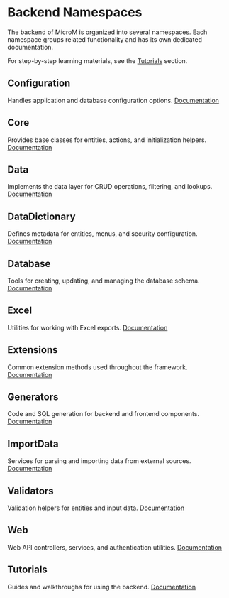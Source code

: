 # Backend Namespaces

The backend of MicroM is organized into several namespaces. Each namespace groups related functionality and has its own dedicated documentation.

For step-by-step learning materials, see the [Tutorials](./Tutorials/) section.

## Configuration
Handles application and database configuration options.
[Documentation](./Configuration/)

## Core
Provides base classes for entities, actions, and initialization helpers.
[Documentation](./Core/)

## Data
Implements the data layer for CRUD operations, filtering, and lookups.
[Documentation](./Data/)

## DataDictionary
Defines metadata for entities, menus, and security configuration.
[Documentation](./DataDictionary/)

## Database
Tools for creating, updating, and managing the database schema.
[Documentation](./Database/)

## Excel
Utilities for working with Excel exports.
[Documentation](./Excel/)

## Extensions
Common extension methods used throughout the framework.
[Documentation](./Extensions/)

## Generators
Code and SQL generation for backend and frontend components.
[Documentation](./Generators/)

## ImportData
Services for parsing and importing data from external sources.
[Documentation](./ImportData/)

## Validators
Validation helpers for entities and input data.
[Documentation](./Validators/)

## Web
Web API controllers, services, and authentication utilities.
[Documentation](./Web/)

## Tutorials
Guides and walkthroughs for using the backend.
[Documentation](./Tutorials/)

